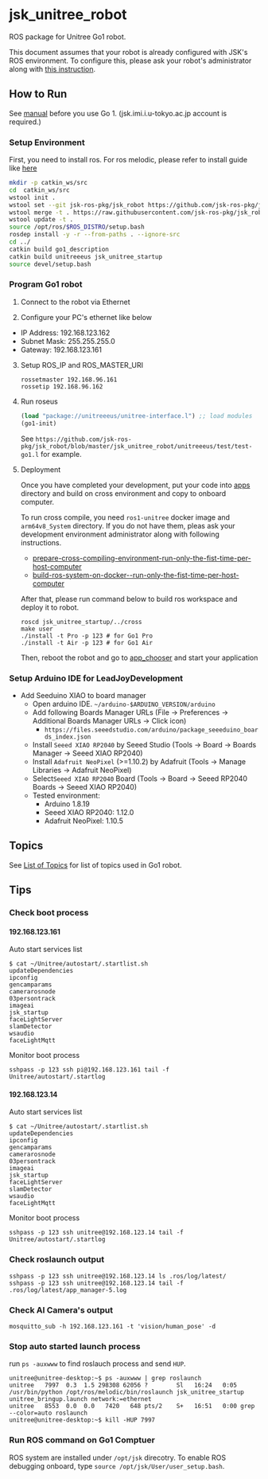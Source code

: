 # jsk_unitree_robot

ROS package for Unitree Go1 robot.

This document assumes that your robot is already configured with JSK's ROS environment. To configure this, please ask your robot's administrator along with [this instruction](./cross/README.md#setup-go1-robot).

## How to Run

See [manual](https://drive.google.com/drive/folders/1PZDOo8WUcqwU8mNek2qAaTwW9WjJVVRL?usp=sharing) before you use Go 1. (jsk.imi.i.u-tokyo.ac.jp account is required.)

### Setup Environment

First, you need to install ros. For ros melodic, please refer to install guide like [here](http://wiki.ros.org/melodic/Installation/Ubuntu)

```bash
mkdir -p catkin_ws/src
cd  catkin_ws/src
wstool init .
wstool set --git jsk-ros-pkg/jsk_robot https://github.com/jsk-ros-pkg/jsk_robot.git -y
wstool merge -t . https://raw.githubusercontent.com/jsk-ros-pkg/jsk_robot/master/jsk_unitree_robot/unitree.rosinstall
wstool update -t .
source /opt/ros/$ROS_DISTRO/setup.bash
rosdep install -y -r --from-paths . --ignore-src
cd ../
catkin build go1_description
catkin build unitreeeus jsk_unitree_startup
source devel/setup.bash
```

### Program Go1 robot

1. Connect to the robot via Ethernet

2. Configure your PC's ethernet like below

  - IP Address: 192.168.123.162
  - Subnet Mask: 255.255.255.0
  - Gateway: 192.168.123.161

3. Setup ROS_IP and ROS_MASTER_URI

   ```
   rossetmaster 192.168.96.161
   rossetip 192.168.96.162
   ```

4. Run roseus

   ```lisp
   (load "package://unitreeeus/unitree-interface.l") ;; load modules
   (go1-init)
   ```

   See `https://github.com/jsk-ros-pkg/jsk_robot/blob/master/jsk_unitree_robot/unitreeeus/test/test-go1.l` for example.

5. Deployment

   Once you have completed your development, put your code into [apps](https://github.com/jsk-ros-pkg/jsk_robot/blob/master/jsk_unitree_robot/jsk_unitree_startup/apps/) directory and build on cross environment and copy to onboard computer.

   To run cross compile, you need `ros1-unitree` docker image and `arm64v8_System` directory. If you do not have them, pleas ask your development environment administrator along with following instructions.


   - [prepare-cross-compiling-environment-run-only-the-fist-time-per-host-computer](./cross/README.md#prepare-cross-compiling-environment-run-only-the-fist-time-per-host-computer)
   - [build-ros-system-on-docker--run-only-the-fist-time-per-host-computer](./cross/README.md#build-ros-system-on-docker--run-only-the-fist-time-per-host-computer)

   After that, please run command below to build ros workspace and deploy it to robot.

   ```
   roscd jsk_unitree_startup/../cross
   make user
   ./install -t Pro -p 123 # for Go1 Pro
   ./install -t Air -p 123 # for Go1 Air
   ```

   Then, reboot the robot and go to [app_chooser](http://192.168.123.161:8000/rwt_app_chooser) and start your application

### Setup Arduino IDE for LeadJoyDevelopment
- Add Seeduino XIAO to board manager
    - Open arduino IDE. `~/arduino-$ARDUINO_VERSION/arduino`
    - Add following Boards Manager URLs (File -> Preferences -> Additional Boards Manager URLs -> Click icon)
      - `https://files.seeedstudio.com/arduino/package_seeeduino_boards_index.json`
    - Install `Seeed XIAO RP2040` by Seeed Studio (Tools -> Board -> Boards Manager -> Seeed XIAO RP2040)
    - Install `Adafruit NeoPixel` (>=1.10.2) by Adafruit (Tools -> Manage Libraries -> Adafruit NeoPixel)
    - Select`Seeed XIAO RP2040` Board (Tools -> Board -> Seeed RP2040 Boards -> Seeed XIAO RP2040)
    - Tested environment:
      - Arduino 1.8.19
      - Seeed XIAO RP2040: 1.12.0
      - Adafruit NeoPixel: 1.10.5

## Topics

See [List of Topics](Go1_Topics.md) for list of topics used in Go1 robot.

## Tips

### Check boot process

#### 192.168.123.161

Auto start services list

```
$ cat ~/Unitree/autostart/.startlist.sh
updateDependencies
ipconfig
gencamparams
camerarosnode
03persontrack
imageai
jsk_startup
faceLightServer
slamDetector
wsaudio
faceLightMqtt
```

Monitor boot process

```
sshpass -p 123 ssh pi@192.168.123.161 tail -f Unitree/autostart/.startlog
```

#### 192.168.123.14

Auto start services list

```
$ cat ~/Unitree/autostart/.startlist.sh
updateDependencies
ipconfig
gencamparams
camerarosnode
03persontrack
imageai
jsk_startup
faceLightServer
slamDetector
wsaudio
faceLightMqtt
```

Monitor boot process

```
sshpass -p 123 ssh unitree@192.168.123.14 tail -f Unitree/autostart/.startlog
```

### Check roslaunch output

```
sshpass -p 123 ssh unitree@192.168.123.14 ls .ros/log/latest/
sshpass -p 123 ssh unitree@192.168.123.14 tail -f .ros/log/latest/app_manager-5.log
```

### Check AI Camera's output

```
mosquitto_sub -h 192.168.123.161 -t 'vision/human_pose' -d
```

### Stop auto started launch process

run `ps -auxwww` to find roslauch process and send `HUP`.

```
unitree@unitree-desktop:~$ ps -auxwww | grep roslaunch
unitree   7997  0.3  1.5 298308 62056 ?        Sl   16:24   0:05 /usr/bin/python /opt/ros/melodic/bin/roslaunch jsk_unitree_startup unitree_bringup.launch network:=ethernet
unitree   8553  0.0  0.0   7420   648 pts/2    S+   16:51   0:00 grep --color=auto roslaunch
unitree@unitree-desktop:~$ kill -HUP 7997
```

### Run ROS command on Go1 Comptuer

ROS system are installed under `/opt/jsk` direcotry. To enable ROS debugging onboard, type `source /opt/jsk/User/user_setup.bash`.

